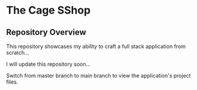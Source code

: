 # The Cage SShop 

## Repository Overview

This repository showcases my ability to craft a full stack application from scratch...

I will update this repository soon...

Switch from master branch to main branch to view the application's project files.
